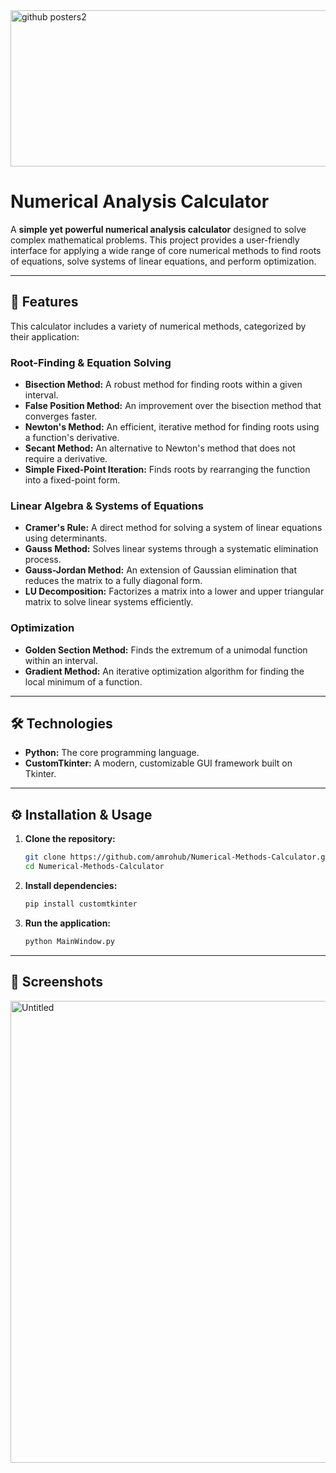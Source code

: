 
<img width="750" height="250" alt="github posters2" src="https://github.com/user-attachments/assets/98e6360a-eedd-431e-a898-f69fe78cb449" />

# Numerical Analysis Calculator

A **simple yet powerful numerical analysis calculator** designed to solve complex mathematical problems. This project provides a user-friendly interface for applying a wide range of core numerical methods to find roots of equations, solve systems of linear equations, and perform optimization.

-----

## 🚀 Features

This calculator includes a variety of numerical methods, categorized by their application:

### **Root-Finding & Equation Solving**

  * **Bisection Method:** A robust method for finding roots within a given interval.
  * **False Position Method:** An improvement over the bisection method that converges faster.
  * **Newton's Method:** An efficient, iterative method for finding roots using a function's derivative.
  * **Secant Method:** An alternative to Newton's method that does not require a derivative.
  * **Simple Fixed-Point Iteration:** Finds roots by rearranging the function into a fixed-point form.

### **Linear Algebra & Systems of Equations**

  * **Cramer's Rule:** A direct method for solving a system of linear equations using determinants.
  * **Gauss Method:** Solves linear systems through a systematic elimination process.
  * **Gauss-Jordan Method:** An extension of Gaussian elimination that reduces the matrix to a fully diagonal form.
  * **LU Decomposition:** Factorizes a matrix into a lower and upper triangular matrix to solve linear systems efficiently.

### **Optimization**

  * **Golden Section Method:** Finds the extremum of a unimodal function within an interval.
  * **Gradient Method:** An iterative optimization algorithm for finding the local minimum of a function.

-----

## 🛠️ Technologies

  * **Python:** The core programming language.
  * **CustomTkinter:** A modern, customizable GUI framework built on Tkinter.

-----

## ⚙️ Installation & Usage

1.  **Clone the repository:**
    ```bash
    git clone https://github.com/amrohub/Numerical-Methods-Calculator.git
    cd Numerical-Methods-Calculator
    ```
2.  **Install dependencies:**
    ```bash
    pip install customtkinter
    ```
3.  **Run the application:**
    ```bash
    python MainWindow.py
    ```

-----

## 📸 Screenshots

<img width="751" height="739" alt="Untitled" src="https://github.com/user-attachments/assets/876b167b-25ee-4cbd-91cb-8a51dd062471" />

